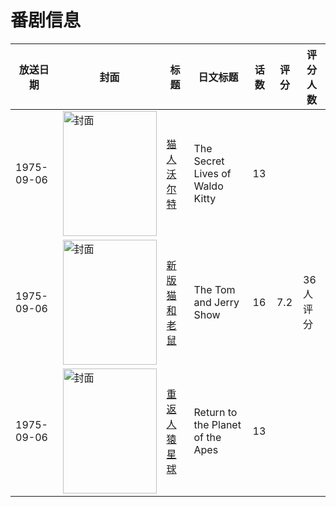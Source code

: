 # 番剧信息

|放送日期|封面|标题|日文标题|话数|评分|评分人数|
|---|---|---|---|---|---|---|
|1975-09-06|<img src="https://lain.bgm.tv/pic/cover/c/3c/6d/169126_uUXWU.jpg" alt="封面" style="width:150px;height:200px;object-fit:cover;">|[猫人沃尔特](https://bangumi.tv/subject/169126)|The Secret Lives of Waldo Kitty|13|||
|1975-09-06|<img src="https://lain.bgm.tv/pic/cover/c/43/0f/278571_3w568.jpg" alt="封面" style="width:150px;height:200px;object-fit:cover;">|[新版猫和老鼠](https://bangumi.tv/subject/278571)|The Tom and Jerry Show|16|7.2|36人评分|
|1975-09-06|<img src="https://lain.bgm.tv/pic/cover/c/84/1a/533981_7DVPT.jpg" alt="封面" style="width:150px;height:200px;object-fit:cover;">|[重返人猿星球](https://bangumi.tv/subject/533981)|Return to the Planet of the Apes|13|||
